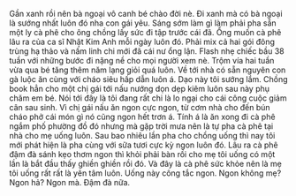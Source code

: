 Gần xanh rồi nên bà ngoại vô canh bé chào đời nè. Đi xanh mà có bà ngoại là sướng nhất luôn đó nha con gái yêu. Sáng sớm làm gì làm phải pha sẵn một ly cà phê cho ông chồng lấy sức đi tập trước cái đã. Ổng muốn cà phê lâu ra của ca sĩ Nhật Kim Anh mỗi ngày luôn đó. Phải mix cả hai gói đông trùng hạ thảo và nấm linh chi mới đã cái nư ổng lận. Flash nhẹ chiếc bầu 38 tuần với những bước đi nặng nề cho mọi người xem nè. Trộm vía hai tuần vừa qua bé tăng thêm năm lạng giỏi quá luôn. Về tới nhà có sẵn nguyên con gà luộc ăn cùng với cháo siêu hấp dẫn luôn á. Dạo này tôi sướng lắm. Chồng book hẳn cho một chị gái tới nấu nướng dọn dẹp kiêm luôn sau này phụ chăm em bé. Nói tới đây là tôi đang rất chi là lo ngại cho cái công cuộc giảm cân sau sinh. Vì chị gái nấu ăn ngon cực ngon, từ cơm nhà cho đến bún cháo phở cái món gì nó cũng ngon hết trơn á. Tính á là ăn xong đi cà phê ngắm phố phường đồ đó nhưng mà gặp trời mưa nên là tự pha cà phê tại nhà cho mẹ uống luôn. Sau bao nhiêu lần pha cho chồng uống thì nay tôi mới phát hiện là pha cùng với sữa tươi cực kỳ ngon luôn đó. Lâu ra cà phê đậm đà sánh kẹo thơm ngon thì khỏi phải bàn rồi cho mẹ tôi uống có một lần là bắt đầu thấy ghiền ghiền rồi đó. Và đây là cà phê sức khỏe nên là mẹ tôi uống rất rất là yên tâm luôn. Uống này công tắc ngon. Ngon không mẹ? Ngon hả? Ngon mà. Đậm đà nữa.